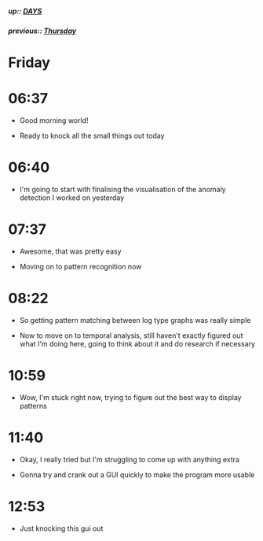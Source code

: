 ##### up:: [DAYS](../mocs/days.md)

##### previous:: [Thursday](./05Oct2023.md)

# Friday

# 06:37

- Good morning world!

- Ready to knock all the small things out today

# 06:40

- I'm going to start with finalising the visualisation of the anomaly detection I worked on yesterday

# 07:37

- Awesome, that was pretty easy

- Moving on to pattern recognition now

# 08:22

- So getting pattern matching between log type graphs was really simple

- Now to move on to temporal analysis, still haven't exactly figured out what I'm doing here, going to think about it and do research if necessary

# 10:59

- Wow, I'm stuck right now, trying to figure out the best way to display patterns

# 11:40

- Okay, I really tried but I'm struggling to come up with anything extra

- Gonna try and crank out a GUI quickly to make the program more usable

# 12:53

- Just knocking this gui out